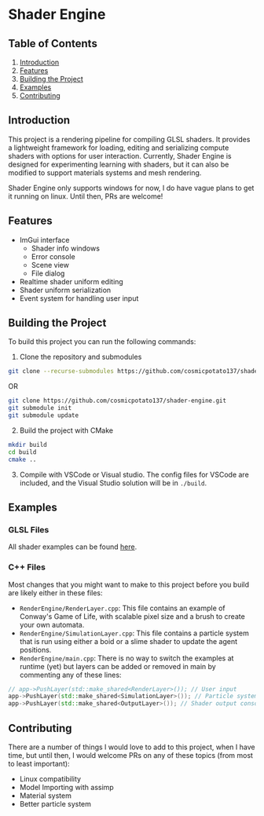 # Shader Engine

## Table of Contents

1. [Introduction](#introduction)
2. [Features](#features)
3. [Building the Project](#building-the-project)
4. [Examples](#examples)
5. [Contributing](#contributing)

## Introduction

This project is a rendering pipeline for compiling GLSL shaders. It provides a lightweight framework for loading, editing and serializing compute shaders with options for user interaction. Currently, Shader Engine is designed for experimenting learning with shaders, but it can also be modified to support materials systems and mesh rendering.

Shader Engine only supports windows for now, I do have vague plans to get it running on linux. Until then, PRs are welcome!

## Features

- ImGui interface
  - Shader info windows
  - Error console
  - Scene view
  - File dialog
- Realtime shader uniform editing
- Shader uniform serialization
- Event system for handling user input

## Building the Project

To build this project you can run the following commands:

1. Clone the repository and submodules

```bash
git clone --recurse-submodules https://github.com/cosmicpotato137/shader-engine.git
```

OR

```bash
git clone https://github.com/cosmicpotato137/shader-engine.git
git submodule init
git submodule update
```

2. Build the project with CMake

```bash
mkdir build
cd build
cmake ..
```

3. Compile with VSCode or Visual studio. The config files for VSCode are included, and the Visual Studio solution will be in `./build`.

## Examples

### GLSL Files

All shader examples can be found [here](./shaders). 

### C++ Files
Most changes that you might want to make to this project before you build are likely either in these files:

- `RenderEngine/RenderLayer.cpp`:
  This file contains an example of Conway's Game of Life, with scalable pixel size and a brush to create your own automata.
- `RenderEngine/SimulationLayer.cpp`:
  This file contains a particle system that is run using either a boid or a slime shader to update the agent positions.
- `RenderEngine/main.cpp`:
  There is no way to switch the examples at runtime (yet) but layers can be added or removed in main by commenting any of these lines:

```cpp
// app->PushLayer(std::make_shared<RenderLayer>()); // User input
app->PushLayer(std::make_shared<SimulationLayer>()); // Particle systems
app->PushLayer(std::make_shared<OutputLayer>()); // Shader output console
```

## Contributing

There are a number of things I would love to add to this project, when I have time, but until then, I would welcome PRs on any of these topics (from most to least important):

- Linux compatibility
- Model Importing with assimp
- Material system
- Better particle system
